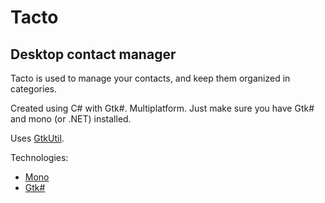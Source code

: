 Tacto
=====

Desktop contact manager
-----------------------

Tacto is used to manage your contacts, and keep them organized in categories.

Created using C# with Gtk#.
Multiplatform. Just make sure you have Gtk# and mono (or .NET) installed.

Uses <a target="_blank" href="http://github.com/baltasarq/GtkUtil/releases/">GtkUtil</a>.

Technologies:
- <a href="http://www.mono-project.com">Mono</a>
- <a href="http://www.mono-project.com/docs/gui/gtksharp/">Gtk#</a>
